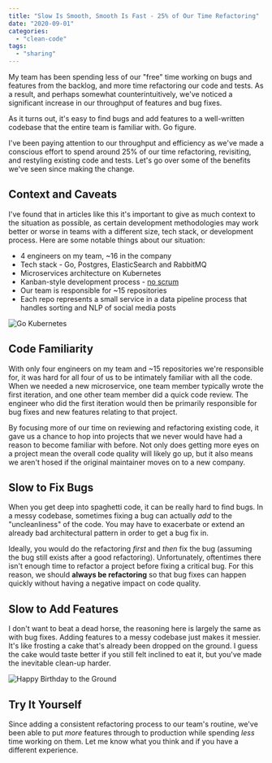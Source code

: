 ```yaml
---
title: "Slow Is Smooth, Smooth Is Fast - 25% of Our Time Refactoring"
date: "2020-09-01"
categories: 
  - "clean-code"
tags: 
  - "sharing"
---
```


My team has been spending less of our "free" time working on bugs and features from the backlog, and more time refactoring our code and tests. As a result, and perhaps somewhat counterintuitively, we've noticed a significant increase in our throughput of features and bug fixes.

As it turns out, it's easy to find bugs and add features to a well-written codebase that the entire team is familiar with. Go figure.

I've been paying attention to our throughput and efficiency as we've made a conscious effort to spend around 25% of our time refactoring, revisiting, and restyling existing code and tests. Let's go over some of the benefits we've seen since making the change.

## Context and Caveats

I've found that in articles like this it's important to give as much context to the situation as possible, as certain development methodologies may work better or worse in teams with a different size, tech stack, or development process. Here are some notable things about our situation:

- 4 engineers on my team, ~16 in the company
- Tech stack - Go, Postgres, ElasticSearch and RabbitMQ
- Microservices architecture on Kubernetes
- Kanban-style development process - [no scrum](https://qvault.io/misc/leave-scrum-to-rugby-i-like-getting-stuff-done/)
- Our team is responsible for ~15 repositories
- Each repo represents a small service in a data pipeline process that handles sorting and NLP of social media posts

![Go Kubernetes](/img/go_kubernetes-1024x592.png)

## Code Familiarity

With only four engineers on my team and ~15 repositories we're responsible for, it was hard for all four of us to be intimately familiar with all the code. When we needed a new microservice, one team member typically wrote the first iteration, and one other team member did a quick code review. The engineer who did the first iteration would then be primarily responsible for bug fixes and new features relating to that project.

By focusing more of our time on reviewing and refactoring existing code, it gave us a chance to hop into projects that we never would have had a reason to become familiar with before. Not only does getting more eyes on a project mean the overall code quality will likely go up, but it also means we aren't hosed if the original maintainer moves on to a new company.

## Slow to Fix Bugs

When you get deep into spaghetti code, it can be really hard to find bugs. In a messy codebase, sometimes fixing a bug can actually _add_ to the "uncleanliness" of the code. You may have to exacerbate or extend an already bad architectural pattern in order to get a bug fix in.

Ideally, you would do the refactoring _first_ and _then_ fix the bug (assuming the bug still exists after a good refactoring). Unfortunately, oftentimes there isn't enough time to refactor a project before fixing a critical bug. For this reason, we should **always be refactoring** so that bug fixes can happen quickly without having a negative impact on code quality.

## Slow to Add Features

I don't want to beat a dead horse, the reasoning here is largely the same as with bug fixes. Adding features to a messy codebase just makes it messier. It's like frosting a cake that's already been dropped on the ground. I guess the cake would taste better if you still felt inclined to eat it, but you've made the inevitable clean-up harder.

![Happy Birthday to the Ground](/img/happy_birthday_to_ground.gif)

## Try It Yourself

Since adding a consistent refactoring process to our team's routine, we've been able to put _more_ features through to production while spending _less_ time working on them. Let me know what you think and if you have a different experience.
